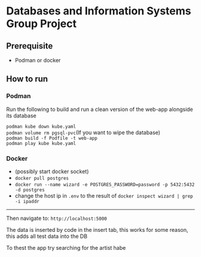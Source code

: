 # Databases and Information Systems Group Project

## Prerequisite

* Podman or docker

## How to run

### Podman 

Run the following to build and run a clean version of the web-app alongside its database

`podman kube down kube.yaml`\
`podman volume rm pgsql-pvc`(If you want to wipe the database)\
`podman build -f Podfile -t web-app`\
`podman play kube kube.yaml`

### Docker

- (possibly start docker socket)
- `docker pull postgres`
- `docker run --name wizard -e POSTGRES_PASSWORD=password -p 5432:5432 -d postgres`
- change the host ip in `.env` to the result of `docker inspect wizard | grep -i ipaddr`

---

Then navigate to:
`http://localhost:5000`


The data is inserted by code in the insert tab,
this works for some reason, this adds all test data into
the DB

To thest the app try searching for the artist habe
